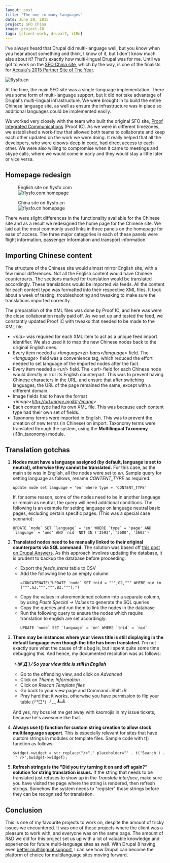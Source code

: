 ```yaml
---
layout: post
title: "The one in many languages"
date: June 28, 2015
project: SFO China
image: project-10
tags: [client-work, drupal7, i18n]
---
```

I've always heard that Drupal did multi-language well, but you know when you hear about something and think, I know of it, but I don't know much else about it? That's exactly how multi-lingual Drupal was for me. Until we got to work on the [SFO China site](http://www.flysfo.cn/), which by the way, is one of the finalists for [Acquia's 2015 Partner Site of The Year](https://www.acquia.com/blog/acquia%27s-2015-partner-site-of-the-year-finalists/26/06/2015/3285191).

<img src="{{ site.url }}/assets/images/posts/sfo/sfo.jpg" alt="flysfo.cn"/>

At the time, the main SFO site was a single-language implementation. There was some form of multi-language support, but it did not take advantage of Drupal's multi-lingual infrastructure. We were brought in to build the entire Chinese language site, as well as ensure the infrastructure was in place so additional languages could be implemented easily.

We worked very closely with the team who built the original SFO site, [Proof Integrated Communications](https://web.archive.org/web/20151025175256/http://www.proofic.com/) (Proof IC). As we were in different timezones, we established a work-flow that allowed both teams to collaborate and keep each other updated on the work we were doing. It really helped that all the developers, who were elbows-deep in code, had direct access to each other. We were also willing to compromise when it came to meetings and skype calls, where we would come in early and they would stay a little later or vice versa. 

## Homepage redesign

<div class="figure-wrapper">
    <figure class="multiple">
        <figcaption>English site on flysfo.com</figcaption>
        <img src="{{ site.url }}/assets/images/posts/sfo/sfo-hp.jpg" alt="flysfo.com homepage"/>
    </figure>
    <figure class="multiple">
        <figcaption>China site on flysfo.cn</figcaption>
        <img src="{{ site.url }}/assets/images/posts/sfo/sfo-hp2.jpg" alt="flysfo.cn homepage"/>
    </figure>
</div>
There were slight differences in the functionality available for the Chinese site and as a result we redesigned the home page for the Chinese site. We laid out the most commonly used links in three panels on the homepage for ease of access. The three major categories in each of these panels were flight information, passenger information and transport information. 

## Importing Chinese content

The structure of the Chinese site would almost mirror English site, with a few minor differences. Not all the English content would have Chinese counterparts. The sections marked for translation would be translated accordingly. These translations would be imported via feeds. All the content for each content type was formatted into their respective XML files. It took about a week of testing, troubleshooting and tweaking to make sure the translations imported correctly. 

The preparation of the XML files was done by Proof IC, and here was were the close collaboration really paid off. As we set up and tested the feed, we constantly updated Proof IC with tweaks that needed to be made to the XML file.

- *&lt;nid&gt;* was required for each XML item to act as a unique feed import identifier. We also used it to map the new Chinese nodes back to the original English ones.
- Every item needed a *&lt;language&gt;zh-hans&lt;/language&gt;* field. The *&lt;language&gt;* field was a convenience tag, which reduced the effort needed to set language of the imported nodes after the fact. 
- Every item needed a *&lt;url&gt;* field. The *&lt;url&gt;* field for each Chinese node would directly mirror its English counterpart. This was to prevent having Chinese characters in the URL, and ensure that after switching languages, the URL of the page remained the same, except with a different domain.
- Image fields had to have the format *&lt;image&gt;http://url.image.jpg&lt;/image&gt;*
- Each content type had its own XML file. This was because each content type had their own set of fields.
- Taxonomy terms were imported in English. This was to prevent the creation of new terms (in Chinese) on import. Taxonomy terms were translated through the system, using the **Multilingual Taxonomy** (i18n_taxonomy) module.

## Translation gotchas

1. **Nodes must have a language assigned (by default, language is set to neutral), otherwise they cannot be translated.** For this case, as the main site was in English, all the nodes were set to *en*. Sample query for setting language as follows, rename *CONTENT_TYPE* as required:
    <pre><code class="language-bash">update node set language = 'en' where type = 'CONTENT_TYPE'</code></pre>
    <p class="no-margin">If, for some reason, some of the nodes need to be in another language or remain as neutral, the query will need additional conditions. The following is an example for setting language on language neutral basic pages, excluding certain specific pages. (This was a special case scenario):</p>
    <pre><code class="language-bash">UPDATE `node` SET `language` = 'en' WHERE `type` = 'page' AND `language` = 'und' AND `nid` NOT IN ('3593', '3600', '3602')</code></pre>

2. **Translated nodes need to be manually linked to their original counterparts via SQL command.** The solution was based off [this post on Drupal Answers](http://drupal.stackexchange.com/questions/69763/using-feeds-to-import-multiple-languages). As this approach involves updating the database, it is prudent to backup the database before proceeding.
    <ul>
    <li class="no-margin">Export the <em>feeds_items</em> table to CSV</li>
    <li class="no-margin">Add the following line to an empty column
    <pre><code class="language-bash">=CONCATENATE("UPDATE `node` SET tnid = """,G2,""" WHERE nid in (""",G2,""",""",B2,""");")</code></pre></li>
    <li class="no-margin">Copy the values in aforementioned column into a separate column, by using <em>Paste Special -> Values</em> to generate the SQL queries</li>
    <li class="no-margin">Copy the queries and run them to link the nodes in the database</li>
    <li class="no-margin">Run the following query to ensure the nodes which require translation to english are set accordingly:
    <pre><code class="language-bash">UPDATE `node` SET `language` = 'en' WHERE `tnid` = `nid`</code></pre></li>
    </ul>

3. <strong>There may be instances where your views title is still displaying in the default language even though the title has been translated.</strong> I'm not exactly sure what the cause of this bug is, but I spent quite some time debugging this. And hence, my documented resolution was as follows:

    <p class="no-margin"><strong><em>ヽ(#`Д´)ﾉ So your view title is still in English</em></strong></p>
    <ul>
    <li class="no-margin">Go to the offending view, and click on <em>Advanced</em></li>
    <li class="no-margin">Click on <em>Theme: Information</em></li>
    <li class="no-margin">Click on <em>Rescan Template files</em></li>
    <li class="no-margin">Go back to your view page and Command+Shift+R</li>
    <li class="no-margin">Pray hard that it works, otherwise you have permission to flip your table <span class="kaomoji">(╯°□°）╯︵ ┻━┻</span></li></ul>
    <p class="no-margin">And yes, my boss let me get away with kaomojis in my issue tickets, because he's awesome like that.</p>

4. **Always use t() function for custom string creation to allow stock multilanguage support**. This is especially relevant for sites that have custom strings in modules or template files. Sample code with t() function as follows:
    <pre><code class="language-php">$widget->widget = str_replace("/>",' placeholder="' . t('Search') . '" />',$widget->widget);</code></pre>

5. **Refresh strings is the "Did you try turning it on and off again?" solution for string translation issues.** If the string that needs to be translated just refuses to show up in the *Translate interface*, make sure you have visited the page where the string is rendered, then refresh strings. Somehow the system needs to "register" those strings before they can be recognised for translation.

## Conclusion

This is one of my favourite projects to work on, despite the amount of tricky issues we encountered. It was one of those projects where the client was a pleasure to work with, and everyone was on the same page. The amount of R&D we did for this project set us up with a lot of valuable knowledge and experience for future multi-language sites as well. With Drupal 8 having even [better multilingual support](http://www.drupal8multilingual.org/), I can see how Drupal can become the platform of choice for multilanguage sites moving forward.
